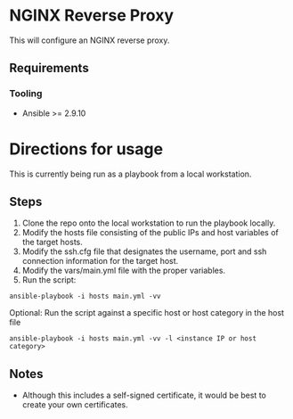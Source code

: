 # NGINX Reverse Proxy

This will configure an NGINX reverse proxy. 

## Requirements
### Tooling
- Ansible >= 2.9.10

# Directions for usage
This is currently being run as a playbook from a local workstation. 

## Steps 
1. Clone the repo onto the local workstation to run the playbook locally.
2. Modify the hosts file consisting of the public IPs and host variables of the target hosts.  
3. Modify the ssh.cfg file that designates the username, port and ssh connection information for the target host.
4. Modify the vars/main.yml file with the proper variables.
5. Run the script:
```
ansible-playbook -i hosts main.yml -vv
```
Optional:
Run the script against a specific host or host category in the host file
```
ansible-playbook -i hosts main.yml -vv -l <instance IP or host category>
``` 

## Notes
- Although this includes a self-signed certificate, it would be
best to create your own certificates. 